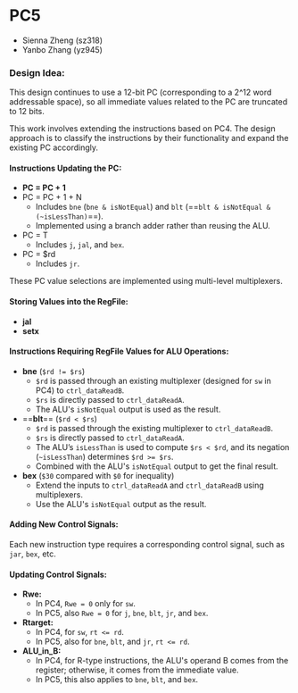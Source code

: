 # PC5

- Sienna Zheng (sz318)
- Yanbo Zhang (yz945)

### Design Idea:

This design continues to use a 12-bit PC (corresponding to a 2^12 word addressable space), so all immediate values related to the PC are truncated to 12 bits.

This work involves extending the instructions based on PC4. The design approach is to classify the instructions by their functionality and expand the existing PC accordingly.

#### Instructions Updating the PC:

- **PC = PC + 1**
- PC = PC + 1 + N
  - Includes `bne` (`bne & isNotEqual`) and `blt` (==`blt & isNotEqual & (~isLessThan)`==).
  - Implemented using a branch adder rather than reusing the ALU.
- PC = T
  - Includes `j`, `jal`, and `bex`.
- PC = $rd
  - Includes `jr`.

These PC value selections are implemented using multi-level multiplexers.

#### Storing Values into the RegFile:

- **jal**
- **setx**

#### Instructions Requiring RegFile Values for ALU Operations:

- **bne** (`$rd != $rs`)
  - `$rd` is passed through an existing multiplexer (designed for `sw` in PC4) to `ctrl_dataReadB`.
  - `$rs` is directly passed to `ctrl_dataReadA`.
  - The ALU's `isNotEqual` output is used as the result.
- ==**blt**== (`$rd < $rs`)
  - `$rd` is passed through the existing multiplexer to `ctrl_dataReadB`.
  - `$rs` is directly passed to `ctrl_dataReadA`.
  - The ALU’s `isLessThan` is used to compute `$rs < $rd`, and its negation (`~isLessThan`) determines `$rd >= $rs`.
  - Combined with the ALU's `isNotEqual` output to get the final result.
- **bex** (`$30` compared with `$0` for inequality)
  - Extend the inputs to `ctrl_dataReadA` and `ctrl_dataReadB` using multiplexers.
  - Use the ALU's `isNotEqual` output as the result.

#### Adding New Control Signals:

Each new instruction type requires a corresponding control signal, such as `jar`, `bex`, etc.

#### Updating Control Signals:

- **Rwe:**
  - In PC4, `Rwe = 0` only for `sw`.
  - In PC5, also `Rwe = 0` for `j`, `bne`, `blt`, `jr`, and `bex`.
- **Rtarget:**
  - In PC4, for `sw`, `rt <= rd`.
  - In PC5, also for `bne`, `blt`, and `jr`, `rt <= rd`.
- **ALU_in_B:**
  - In PC4, for R-type instructions, the ALU's operand B comes from the register; otherwise, it comes from the immediate value.
  - In PC5, this also applies to `bne`, `blt`, and `bex`.